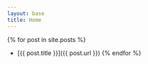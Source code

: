 ```yaml
---
layout: base
title: Home
---
```




{% for post in site.posts %} 
* [{{ post.title }}]({{ post.url }}) 
{% endfor %}